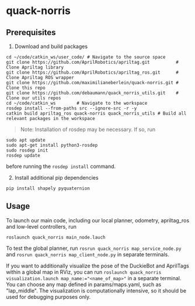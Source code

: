 # quack-norris
## Prerequisites
1. Download and build packages
```
cd ~/code/catkin_ws/user_code/ # Navigate to the source space
git clone https://github.com/AprilRobotics/apriltag.git          # Clone Apriltag library
git clone https://github.com/AprilRobotics/apriltag_ros.git      # Clone Apriltag ROS wrapper
git clone https://github.com/maximilianeberlein/quack-norris.git # Clone this repo
git clone https://github.com/debaumann/quack_norris_utils.git    # Clone our utils repos
cd ~/code/catkin_ws        # Navigate to the workspace
rosdep install --from-paths src --ignore-src -r -y
catkin build apriltag_ros quack-norris quack_norris_utils # Build all relevant packages in the workspace
```

> Note: Installation of rosdep may be necessary. If so, run
```
sudo apt update
sudo apt-get install python3-rosdep
sudo rosdep init
rosdep update
```

before running the `rosdep install` command.

2. Install additional pip dependencies
```
pip install shapely pyquaternion
```

## Usage
To launch our main code, including our local planner, odometry, apriltag_ros and low-level controllers, run
```
roslaunch quack_norris main_node.lauch
``` 

To test the global planner, run `rosrun quack_norris map_service_node.py` and `rosrun quack_norris map_client_node.py` in separate terminals.

If you want to additionally visualize the pose of the DuckieBot and AprilTags within a global map in RViz, you can run `roslaunch quack_norris visualization.launch map_name:="<name_of_map>"` in a separate terminal.
You can choose any map defined in params/maps.yaml, such as "lap_middle". The visualization is computationally intensive, so it should be used for debugging purposes only.
